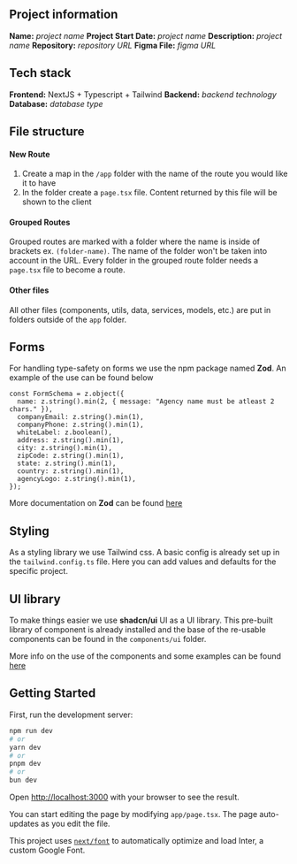 ## Project information

**Name:** _project name_
**Project Start Date:** _project name_
**Description:** _project name_
**Repository:** _repository URL_
**Figma File:** _figma URL_

## Tech stack

**Frontend:** NextJS + Typescript + Tailwind
**Backend:** _backend technology_
**Database:** _database type_

## File structure

#### New Route

1. Create a map in the `/app` folder with the name of the route you would like it to have
2. In the folder create a `page.tsx` file. Content returned by this file will be shown to the client

#### Grouped Routes

Grouped routes are marked with a folder where the name is inside of brackets ex. `(folder-name)`. The name of the folder won't be taken into account in the URL. Every folder in the grouped route folder needs a `page.tsx` file to become a route.

#### Other files

All other files (components, utils, data, services, models, etc.) are put in folders outside of the `app` folder.

## Forms

For handling type-safety on forms we use the npm package named **Zod**. An example of the use can be found below

```
const FormSchema = z.object({
  name: z.string().min(2, { message: "Agency name must be atleast 2 chars." }),
  companyEmail: z.string().min(1),
  companyPhone: z.string().min(1),
  whiteLabel: z.boolean(),
  address: z.string().min(1),
  city: z.string().min(1),
  zipCode: z.string().min(1),
  state: z.string().min(1),
  country: z.string().min(1),
  agencyLogo: z.string().min(1),
});

```

More documentation on **Zod** can be found [here](https://zod.dev/?id=introduction)

## Styling

As a styling library we use Tailwind css. A basic config is already set up in the `tailwind.config.ts` file. Here you can add values and defaults for the specific project.

## UI library

To make things easier we use **shadcn/ui** UI as a UI library. This pre-built library of component is already installed and the base of the re-usable components can be found in the `components/ui` folder.

More info on the use of the components and some examples can be found [here](https://ui.shadcn.com)

## Getting Started

First, run the development server:

```bash
npm run dev
# or
yarn dev
# or
pnpm dev
# or
bun dev
```

Open [http://localhost:3000](http://localhost:3000) with your browser to see the result.

You can start editing the page by modifying `app/page.tsx`. The page auto-updates as you edit the file.

This project uses [`next/font`](https://nextjs.org/docs/basic-features/font-optimization) to automatically optimize and load Inter, a custom Google Font.
